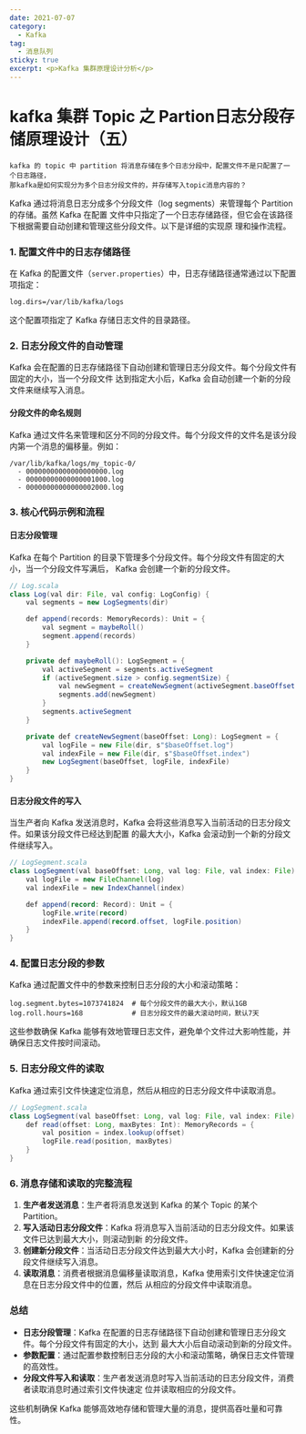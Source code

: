 ```yaml
---
date: 2021-07-07
category:
  - Kafka
tag:
  - 消息队列
sticky: true
excerpt: <p>Kafka 集群原理设计分析</p>
---
```

# kafka 集群 Topic 之 Partion日志分段存储原理设计（五）
```
kafka 的 topic 中 partition 将消息存储在多个日志分段中，配置文件不是只配置了一个日志路径，
那kafka是如何实现分为多个日志分段文件的，并存储写入topic消息内容的？
```
Kafka 通过将消息日志分成多个分段文件（log segments）来管理每个 Partition 的存储。虽然 Kafka 在配置
文件中只指定了一个日志存储路径，但它会在该路径下根据需要自动创建和管理这些分段文件。以下是详细的实现原
理和操作流程。

### 1. 配置文件中的日志存储路径

在 Kafka 的配置文件（`server.properties`）中，日志存储路径通常通过以下配置项指定：

```properties
log.dirs=/var/lib/kafka/logs
```

这个配置项指定了 Kafka 存储日志文件的目录路径。

### 2. 日志分段文件的自动管理

Kafka 会在配置的日志存储路径下自动创建和管理日志分段文件。每个分段文件有固定的大小，当一个分段文件
达到指定大小后，Kafka 会自动创建一个新的分段文件来继续写入消息。

#### 分段文件的命名规则

Kafka 通过文件名来管理和区分不同的分段文件。每个分段文件的文件名是该分段内第一个消息的偏移量。例如：

```
/var/lib/kafka/logs/my_topic-0/
  - 00000000000000000000.log
  - 00000000000000001000.log
  - 00000000000000002000.log
```

### 3. 核心代码示例和流程

#### 日志分段管理

Kafka 在每个 Partition 的目录下管理多个分段文件。每个分段文件有固定的大小，当一个分段文件写满后，
Kafka 会创建一个新的分段文件。

```java
// Log.scala
class Log(val dir: File, val config: LogConfig) {
    val segments = new LogSegments(dir)

    def append(records: MemoryRecords): Unit = {
        val segment = maybeRoll()
        segment.append(records)
    }

    private def maybeRoll(): LogSegment = {
        val activeSegment = segments.activeSegment
        if (activeSegment.size > config.segmentSize) {
            val newSegment = createNewSegment(activeSegment.baseOffset + activeSegment.size)
            segments.add(newSegment)
        }
        segments.activeSegment
    }

    private def createNewSegment(baseOffset: Long): LogSegment = {
        val logFile = new File(dir, s"$baseOffset.log")
        val indexFile = new File(dir, s"$baseOffset.index")
        new LogSegment(baseOffset, logFile, indexFile)
    }
}
```

#### 日志分段文件的写入

当生产者向 Kafka 发送消息时，Kafka 会将这些消息写入当前活动的日志分段文件。如果该分段文件已经达到配置
的最大大小，Kafka 会滚动到一个新的分段文件继续写入。

```java
// LogSegment.scala
class LogSegment(val baseOffset: Long, val log: File, val index: File) {
    val logFile = new FileChannel(log)
    val indexFile = new IndexChannel(index)

    def append(record: Record): Unit = {
        logFile.write(record)
        indexFile.append(record.offset, logFile.position)
    }
}
```

### 4. 配置日志分段的参数

Kafka 通过配置文件中的参数来控制日志分段的大小和滚动策略：

```properties
log.segment.bytes=1073741824  # 每个分段文件的最大大小，默认1GB
log.roll.hours=168            # 日志分段文件的最大滚动时间，默认7天
```

这些参数确保 Kafka 能够有效地管理日志文件，避免单个文件过大影响性能，并确保日志文件按时间滚动。

### 5. 日志分段文件的读取

Kafka 通过索引文件快速定位消息，然后从相应的日志分段文件中读取消息。

```java
// LogSegment.scala
class LogSegment(val baseOffset: Long, val log: File, val index: File) {
    def read(offset: Long, maxBytes: Int): MemoryRecords = {
        val position = index.lookup(offset)
        logFile.read(position, maxBytes)
    }
}
```

### 6. 消息存储和读取的完整流程

1. **生产者发送消息**：生产者将消息发送到 Kafka 的某个 Topic 的某个 Partition。
2. **写入活动日志分段文件**：Kafka 将消息写入当前活动的日志分段文件。如果该文件已达到最大大小，则滚动到新
的分段文件。
3. **创建新分段文件**：当活动日志分段文件达到最大大小时，Kafka 会创建新的分段文件继续写入消息。
4. **读取消息**：消费者根据消息偏移量读取消息，Kafka 使用索引文件快速定位消息在日志分段文件中的位置，然后
从相应的分段文件中读取消息。

### 总结

- **日志分段管理**：Kafka 在配置的日志存储路径下自动创建和管理日志分段文件。每个分段文件有固定的大小，达到
最大大小后自动滚动到新的分段文件。
- **参数配置**：通过配置参数控制日志分段的大小和滚动策略，确保日志文件管理的高效性。
- **分段文件写入和读取**：生产者发送消息时写入当前活动的日志分段文件，消费者读取消息时通过索引文件快速定
位并读取相应的分段文件。

这些机制确保 Kafka 能够高效地存储和管理大量的消息，提供高吞吐量和可靠性。